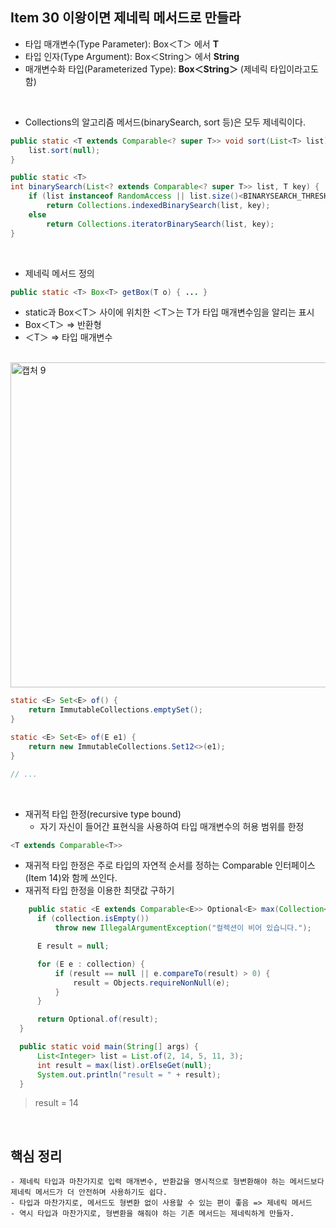 ## Item 30 이왕이면 제네릭 메서드로 만들라
  - 타입 매개변수(Type Parameter):   Box＜T＞ 에서 **T**
  - 타입 인자(Type Argument):   Box＜String＞ 에서 **String**
  - 매개변수화 타입(Parameterized Type):   **Box＜String＞** (제네릭 타입이라고도 함)

<br>

  - Collections의 알고리즘 메서드(binarySearch, sort 등)은 모두 제네릭이다.
  
```java
public static <T extends Comparable<? super T>> void sort(List<T> list) {
    list.sort(null);
}

public static <T>
int binarySearch(List<? extends Comparable<? super T>> list, T key) {
    if (list instanceof RandomAccess || list.size()<BINARYSEARCH_THRESHOLD)
        return Collections.indexedBinarySearch(list, key);
    else
        return Collections.iteratorBinarySearch(list, key);
}
```

<br>

  - 제네릭 메서드 정의
 
```java
public static <T> Box<T> getBox(T o) { ... }
```

  - static과 Box＜T＞ 사이에 위치한 ＜T＞는 T가 타입 매개변수임을 알리는 표시
  - Box＜T＞ => 반환형
  - ＜T＞ => 타입 매개변수
  
  <br>
  
  <img width="520" alt="캡처 9" src="https://user-images.githubusercontent.com/50076031/107360707-a2865880-6b19-11eb-8c59-e5581e1cf9e6.PNG">
  
  <br>

```java
static <E> Set<E> of() {
    return ImmutableCollections.emptySet();
}

static <E> Set<E> of(E e1) {
    return new ImmutableCollections.Set12<>(e1);
}

// ...
```
  
  <br>
  
  - 재귀적 타입 한정(recursive type bound)
    - 자기 자신이 들어간 표현식을 사용하여 타입 매개변수의 허용 범위를 한정
```java
<T extends Comparable<T>>
```
  - 재귀적 타입 한정은 주로 타입의 자연적 순서를 정하는 Comparable 인터페이스(Item 14)와 함께 쓰인다.
  - 재귀적 타입 한정을 이용한 최댓값 구하기
  
  ```java
      public static <E extends Comparable<E>> Optional<E> max(Collection<E> collection) {
        if (collection.isEmpty())
            throw new IllegalArgumentException("컬렉션이 비어 있습니다.");

        E result = null;

        for (E e : collection) {
            if (result == null || e.compareTo(result) > 0) {
                result = Objects.requireNonNull(e);
            }
        }

        return Optional.of(result);
    }

    public static void main(String[] args) {
        List<Integer> list = List.of(2, 14, 5, 11, 3);
        int result = max(list).orElseGet(null);
        System.out.println("result = " + result);
    }
  ```
  
  > result = 14
  
  <br>
  
  ## 핵심 정리
    - 제네릭 타입과 마찬가지로 입력 매개변수, 반환값을 명시적으로 형변환해야 하는 메서드보다 제네릭 메서드가 더 안전하며 사용하기도 쉽다.
    - 타입과 마찬가지로, 메서드도 형변환 없이 사용할 수 있는 편이 좋음 => 제네릭 메서드
    - 역시 타입과 마찬가지로, 형변환을 해줘야 하는 기존 메서드는 제네릭하게 만들자.
  
